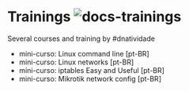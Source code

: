 # Trainings ![docs-trainings](https://img.shields.io/badge/docs-PtBR_trainings-green)
Several courses and training by #dnatividade

- mini-curso: Linux command line [pt-BR]
- mini-curso: Linux networks [pt-BR]
- mini-curso: iptables Easy and Useful [pt-BR]
- mini-curso: Mikrotik network config [pt-BR]

